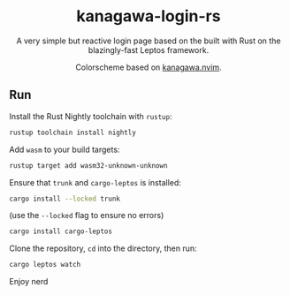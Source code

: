 <p align="center">
<h1 align="center">kanagawa-login-rs</h1>
</p>

<p align="center">A very simple but reactive login page based on the built with Rust on the blazingly-fast Leptos framework.
</p>

<p align="center">Colorscheme based on <a href="https://github.com/rebelot/kanagawa.nvim">kanagawa.nvim</a>.</p>

## Run

Install the Rust Nightly toolchain with `rustup`:

```bash
rustup toolchain install nightly
```

Add `wasm` to your build targets:

```bash
rustup target add wasm32-unknown-unknown
```

Ensure that `trunk` and `cargo-leptos` is installed:

```bash
cargo install --locked trunk
```

(use the `--locked` flag to ensure no errors)

```bash
cargo install cargo-leptos
```

Clone the repository, `cd` into the directory, then run:

```bash
cargo leptos watch
```

Enjoy nerd
